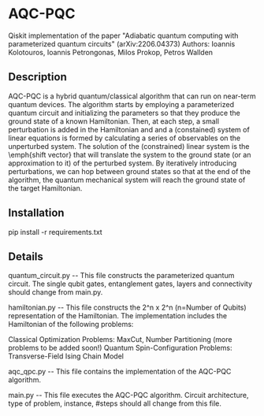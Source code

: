 # AQC-PQC
Qiskit implementation of the paper "Adiabatic quantum computing with parameterized quantum circuits" (arXiv:2206.04373)
Authors: Ioannis Kolotouros, Ioannis Petrongonas, Milos Prokop, Petros Wallden

## Description
AQC-PQC is a hybrid quantum/classical algorithm that can run on near-term quantum devices. The algorithm starts by employing a parameterized quantum circuit and initializing
the parameters so that they produce the ground state of a known Hamiltonian. Then, at each step, a small perturbation is added in the Hamiltonian and and a (constained) 
system of linear equations is formed by calculating a series of observables on the unperturbed system. The solution of the (constrained) linear system is the \emph{shift vector} that
will translate the system to the ground state (or an approximation to it) of the perturbed system. By iteratively introducing perturbations, we can hop between ground states
so that at the end of the algorithm, the quantum mechanical system will reach the ground state of the target Hamiltonian.

## Installation
pip install -r requirements.txt

## Details

quantum_circuit.py -- This file constructs the parameterized quantum circuit. The single qubit gates, entanglement gates, layers and connectivity should change from main.py.

hamiltonian.py -- This file constructs the 2^n x 2^n (n=Number of Qubits) representation of the Hamiltonian. The implementation includes the Hamiltonian of the following problems:

Classical Optimization Problems: MaxCut, Number Partitioning (more problems to be added soon!)
Quantum Spin-Configuration Problems: Transverse-Field Ising Chain Model


aqc_qpc.py -- This file contains the implementation of the AQC-PQC algorithm. 

main.py -- This file executes the AQC-PQC algorithm. Circuit architecture, type of problem, instance, #steps should all change from this file.




